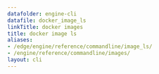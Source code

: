 ```yaml
---
datafolder: engine-cli
datafile: docker_image_ls
linkTitle: docker images
title: docker image ls
aliases:
- /edge/engine/reference/commandline/image_ls/
- /engine/reference/commandline/images/
layout: cli
---
```


<!--
This page is automatically generated from Docker's source code. If you want to
suggest a change to the text that appears here, open a ticket or pull request
in the source repository on GitHub:

https://github.com/docker/cli
-->
